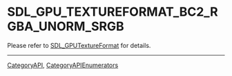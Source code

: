 # SDL_GPU_TEXTUREFORMAT_BC2_RGBA_UNORM_SRGB

Please refer to [SDL_GPUTextureFormat](SDL_GPUTextureFormat) for details.

----
[CategoryAPI](CategoryAPI), [CategoryAPIEnumerators](CategoryAPIEnumerators)


